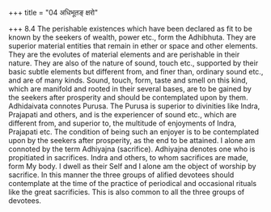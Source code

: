 +++
title = "04 अधिभूतङ् क्षरो"

+++
8.4 The perishable existences which have been declared as fit to be known by the seekers of wealth, power etc., form the Adhibhuta. They are superior material entities that remain in ether or space and other elements. They are the evolutes of material elements and are perishable in their nature. They are also of the nature of sound, touch etc.,
supported by their basic subtle elements but different from, and finer than, ordinary sound etc., and are of many kinds. Sound, touch, form,
taste and smell on this kind, which are manifold and rooted in their several bases, are to be gained by the seekers after prosperity and should be contemplated upon by them. Adhidaivata connotes Purusa. The Purusa is superior to divinities like Indra, Prajapati and others, and is the experiencer of sound etc., which are different from, and superior to, the multitude of enjoyments of Indra, Prajapati etc. The condition of being such an enjoyer is to be contemplated upon by the seekers after prosperity, as the end to be attained. I alone am connoted by the term Adhiyajna (sacrifice). Adhiyajna denotes one who is propitiated in sacrifices. Indra and others, to whom sacrifices are made, form My body.
I dwell as their Self and I alone am the object of worship by sacrifice.
In this manner the three groups of alified devotees should contemplate at the time of the practice of periodical and occasional rituals like the great sacrificies. This is also common to all the three groups of devotees.

